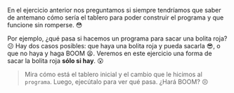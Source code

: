 <gs-toolbox toolbox-url="https://raw.githubusercontent.com/MumukiProject/mumuki-guia-gobstones-alternativa-kids/master/assets/toolbox.xml"></gs-toolbox>

En el ejercicio anterior nos preguntamos si siempre tendríamos que saber de antemano cómo sería el tablero para poder construir el programa y que funcione sin romperse. :flushed:

Por ejemplo, ¿qué pasa si hacemos un programa para sacar una bolita roja? :confused: Hay dos casos posibles: que haya una bolita roja y pueda sacarla :sunglasses:, o que no haya y haga BOOM :tired_face:. Veremos en este ejercicio una forma de sacar la bolita roja **sólo si hay**. :open_mouth:

> Mira cómo está el tablero inicial y el cambio que le hicimos al `programa`. Luego, ejecútalo para ver qué pasa. ¿Hará BOOM? :persevere:
